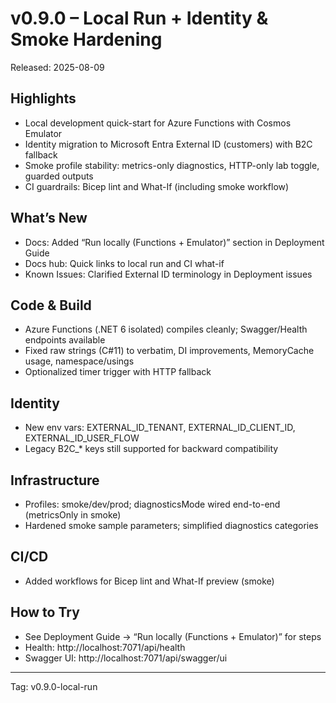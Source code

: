 # v0.9.0 – Local Run + Identity & Smoke Hardening

Released: 2025-08-09

## Highlights
- Local development quick-start for Azure Functions with Cosmos Emulator
- Identity migration to Microsoft Entra External ID (customers) with B2C fallback
- Smoke profile stability: metrics-only diagnostics, HTTP-only lab toggle, guarded outputs
- CI guardrails: Bicep lint and What-If (including smoke workflow)

## What’s New
- Docs: Added “Run locally (Functions + Emulator)” section in Deployment Guide
- Docs hub: Quick links to local run and CI what-if
- Known Issues: Clarified External ID terminology in Deployment issues

## Code & Build
- Azure Functions (.NET 6 isolated) compiles cleanly; Swagger/Health endpoints available
- Fixed raw strings (C#11) to verbatim, DI improvements, MemoryCache usage, namespace/usings
- Optionalized timer trigger with HTTP fallback

## Identity
- New env vars: EXTERNAL_ID_TENANT, EXTERNAL_ID_CLIENT_ID, EXTERNAL_ID_USER_FLOW
- Legacy B2C_* keys still supported for backward compatibility

## Infrastructure
- Profiles: smoke/dev/prod; diagnosticsMode wired end-to-end (metricsOnly in smoke)
- Hardened smoke sample parameters; simplified diagnostics categories

## CI/CD
- Added workflows for Bicep lint and What-If preview (smoke)

## How to Try
- See Deployment Guide → “Run locally (Functions + Emulator)” for steps
- Health: http://localhost:7071/api/health
- Swagger UI: http://localhost:7071/api/swagger/ui

---
Tag: v0.9.0-local-run


